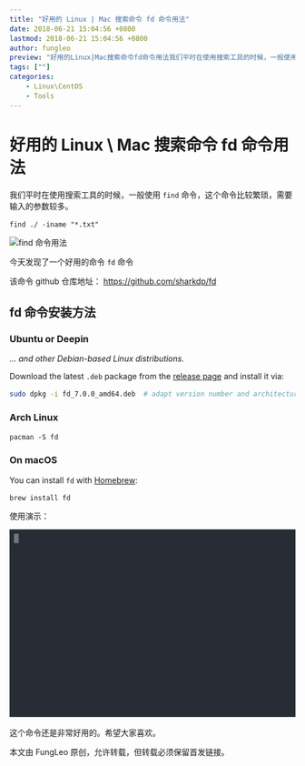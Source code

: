 ```yaml
---
title: "好用的 Linux | Mac 搜索命令 fd 命令用法"
date: 2018-06-21 15:04:56 +0800
lastmod: 2018-06-21 15:04:56 +0800
author: fungleo
preview: "好用的Linux|Mac搜索命令fd命令用法我们平时在使用搜索工具的时候，一般使用find命令，这个命令比较繁琐，需要输入的参数较多。find./-iname&amp;quot;*.txt&amp;quot;今天发现了一个好用的命令fd命令该命令github仓库地址：https://github.com/sharkdp/fdfd命令安装方法Ubuntuor..."
tags: [""]
categories:
    - Linux\CentOS
    - Tools
---
```


# 好用的 Linux \ Mac 搜索命令 fd 命令用法

我们平时在使用搜索工具的时候，一般使用 `find` 命令，这个命令比较繁琐，需要输入的参数较多。

```shell
find ./ -iname "*.txt"
```

![find 命令用法](https://img-blog.csdn.net/20171109143227657?watermark/2/text/aHR0cDovL2Jsb2cuY3Nkbi5uZXQvRnVuZ0xlbw==/font/5a6L5L2T/fontsize/400/fill/I0JBQkFCMA==/dissolve/70/gravity/SouthEast)

今天发现了一个好用的命令 `fd` 命令

该命令 github 仓库地址： https://github.com/sharkdp/fd

## fd 命令安装方法

### Ubuntu or Deepin
*... and other Debian-based Linux distributions.*

Download the latest `.deb` package from the [release page](https://github.com/sharkdp/fd/releases) and install it via:
``` bash
sudo dpkg -i fd_7.0.0_amd64.deb  # adapt version number and architecture
```

### Arch Linux

```shell
pacman -S fd
```

### On macOS

You can install `fd` with [Homebrew](http://braumeister.org/formula/fd):
```
brew install fd
```

使用演示：

![fd 命令用法](https://github.com/sharkdp/fd/raw/master/doc/screencast.svg?sanitize=true)

这个命令还是非常好用的。希望大家喜欢。

本文由 FungLeo 原创，允许转载，但转载必须保留首发链接。

